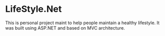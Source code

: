 # LifeStyle.Net
This is personal project maint to help people maintain a healthy lifestyle. It was built using ASP.NET and based on MVC  architecture.
